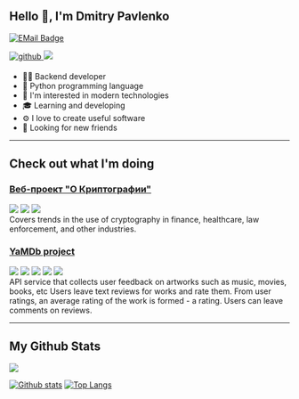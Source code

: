 ## Hello 👋, I'm Dmitry Pavlenko

[![EMail Badge](https://img.shields.io/badge/-jobpavlenko@yandex.ru-0072b1?style=flat&logo=mail.ru&logoColor=white&link=mailto:jobpavlenko@yandex.ru)](mailto:jobpavlenko@yandex.ru)

<a href="https://github.com/DPavlen" target="_blank">
<img src=https://img.shields.io/badge/github-%2324292e.svg?&style=for-the-badge&logo=github&logoColor=white alt=github style="margin-bottom: 5px;" />
</a>
<a href="https://t.me/Thepavlen" target="_blank">
<img src=https://img.shields.io/badge/Telegram-2CA5E0?style=for-the-badge&logo=telegram&logoColor=white />
</a>

- 👨‍💻 Backend developer
- 🐊 Python programming language
- 🚀 I'm interested in modern technologies
- 🎓 Learning and developing
- ⚙️ I love to create useful software 
- 🤝 Looking for new friends 
***
## Check out what I'm doing

### [Веб-проект "О Криптографии"](https://github.com/DPavlen/backend)
![](https://img.shields.io/badge/Django-4.2.1-6495ED) ![](https://img.shields.io/badge/djangorestframework-3.14.0-6495ED)  ![](https://img.shields.io/badge/authtoken-2.1.4-6495ED) \
Covers trends in the use of cryptography in finance, healthcare, law enforcement, and other industries.

### [YaMDb project](https://github.com/DPavlen/api_yamdb_10)
![](https://img.shields.io/badge/Django-3.2-6495ED) ![](https://img.shields.io/badge/DRF-3.12.4-6495ED) ![](https://img.shields.io/badge/SimpleJWT-4.7.2-6495ED) ![](https://img.shields.io/badge/django--import--export-3.2-6495ED) ![](https://img.shields.io/badge/pytest-6.2.4-6495ED) \
API service that collects user feedback on artworks such as music, movies, books, etc Users leave text reviews for works and rate them. From user ratings, an average rating of the work is formed - a rating. Users can leave comments on reviews.


***

## My Github Stats

![](https://komarev.com/ghpvc/?username=DPavlen&style=for-the-badge&label=MY_PROFILE_VIEWS)

[![Github stats](https://github-readme-stats.vercel.app/api?username=DPavlen&show_icons=true&include_all_commits=true)](https://github.com/DPavlen/github-readme-stats)
[![Top Langs](https://github-readme-stats.vercel.app/api/top-langs/?username=DPavlen&layout=donut&custom_title=My+Most+Used+Languages)](https://github.com/DPavlen/github-readme-stats)
